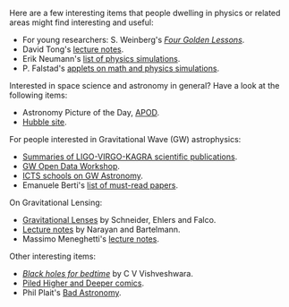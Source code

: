 Here are a few interesting items that people dwelling in physics
or related areas might find interesting and useful:
- For young researchers: S. Weinberg's [_Four Golden Lessons_](https://www.nature.com/articles/426389a).
- David Tong's [lecture notes](http://www.damtp.cam.ac.uk/user/tong/teaching.html).
- Erik Neumann's [list of physics simulations](https://myphysicslab.com/index-en.html).
- P. Falstad's [applets on math and physics simulations](http://www.falstad.com/mathphysics.html).

Interested in space science and astronomy in general? Have a 
look at the following items: 
- Astronomy Picture of the Day, [APOD](https://apod.nasa.gov/apod/astropix.html).
- [Hubble site](https://hubblesite.org/home).

For people interested in Gravitational Wave (GW) astrophysics:
- [Summaries of LIGO-VIRGO-KAGRA scientific publications](https://www.ligo.org/science/outreach.php).
- [GW Open Data Workshop](https://github.com/gw-odw).
- [ICTS schools on GW Astronomy](https://www.icts.res.in/program/gws).
- Emanuele Berti's [list of must-read papers](https://pages.jh.edu/eberti2/posts/must-read-paper-list/).

On Gravitational Lensing:
- [Gravitational Lenses](https://link.springer.com/book/10.1007/978-3-662-03758-4) by Schneider, Ehlers and Falco.
- [Lecture notes](https://arxiv.org/pdf/astro-ph/9606001.pdf) by Narayan and Bartelmann.
- Massimo Meneghetti's [lecture notes](http://pico.oabo.inaf.it/~massimo/teaching.html).

Other interesting items: 
- [_Black holes for bedtime_](https://www.taralaya.org/pdf/1980-proc-einstein-centenary-symp-p154.pdf) by C V Vishveshwara.
- [Piled Higher and Deeper comics](https://phdcomics.com/comics/archive_list.php).
- Phil Plait's [Bad Astronomy](http://www.badastronomy.com/intro.html).

